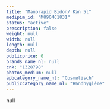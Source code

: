 ```yaml
---
title: "Manorapid Bidon/ Kan 5l"
medipim_id: "M8904C1831"
status: "active"
prescription: false
weight: null
width: null
length: null
depth: null
publicprice: 0
brands_name_nl: null
cnk: "1328798"
photos_medium: null
apbcategory_name_nl: "Cosmetisch"
publiccategory_name_nl: "Handhygiëne"
---
```

null
